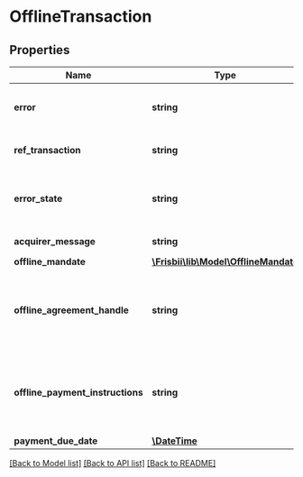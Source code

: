 # OfflineTransaction

## Properties
Name | Type | Description | Notes
------------ | ------------- | ------------- | -------------
**error** | **string** | Error code if failed. See [transaction errors](https://docs.frisbii.com/reference/transaction_errors). | [optional] 
**ref_transaction** | **string** | Id of a possible referenced transaction | [optional] 
**error_state** | **string** | Error state if failed: &#x60;pending&#x60;, &#x60;soft_declined&#x60;, &#x60;hard_declined&#x60; or &#x60;processing_error&#x60; | [optional] 
**acquirer_message** | **string** | Acquirer message in case of error | [optional] 
**offline_mandate** | [**\Frisbii\lib\Model\OfflineMandate**](OfflineMandate.md) |  | [optional] 
**offline_agreement_handle** | **string** | Offline agreement handle used to initiate transaction. Only set when &#x60;offline_mandate&#x60; is not set | [optional] 
**offline_payment_instructions** | **string** | Offline payment instructions, either default from agreement or overriding from charge parameters | 
**payment_due_date** | [**\DateTime**](\DateTime.md) |  | [optional] 

[[Back to Model list]](../../README.md#documentation-for-models) [[Back to API list]](../../README.md#documentation-for-api-endpoints) [[Back to README]](../../README.md)

